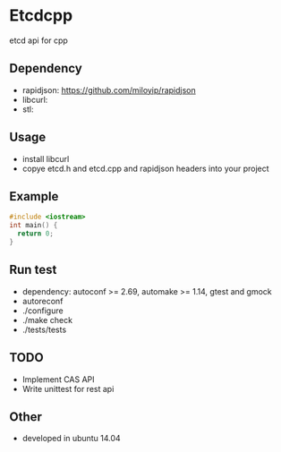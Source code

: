 # Etcdcpp
etcd api for cpp

## Dependency

* rapidjson: https://github.com/miloyip/rapidjson
* libcurl: 
* stl:

## Usage
* install libcurl
* copye etcd.h and etcd.cpp and rapidjson headers into your project

## Example
```cpp
#include <iostream>
int main() {
  return 0;
}
```

## Run test
* dependency: autoconf >= 2.69, automake >= 1.14, gtest and gmock
* autoreconf
* ./configure
* ./make check
* ./tests/tests

## TODO
* Implement CAS API
* Write unittest for rest api

## Other
* developed in ubuntu 14.04
